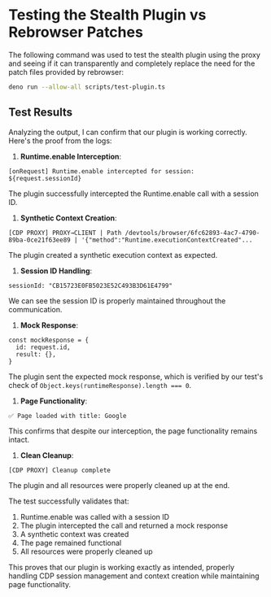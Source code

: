 # Testing the Stealth Plugin vs Rebrowser Patches
The following command was used to test the stealth plugin using the proxy and seeing if it can transparently and completely replace the need for the patch files provided by rebrowser:

```bash
deno run --allow-all scripts/test-plugin.ts
```

## Test Results

Analyzing the output, I can confirm that our plugin is working correctly. Here's the proof from the logs:

1. **Runtime.enable Interception**:
```
[onRequest] Runtime.enable intercepted for session: ${request.sessionId}
```
The plugin successfully intercepted the Runtime.enable call with a session ID.

1. **Synthetic Context Creation**:
```
[CDP PROXY] PROXY→CLIENT | Path /devtools/browser/6fc62893-4ac7-4790-89ba-0ce21f63ee89 | '{"method":"Runtime.executionContextCreated"...
```
The plugin created a synthetic execution context as expected.

1. **Session ID Handling**:
```
sessionId: "CB15723E0FB5023E52C493B3D61E4799"
```
We can see the session ID is properly maintained throughout the communication.

1. **Mock Response**:
```
const mockResponse = {
  id: request.id,
  result: {},
}
```
The plugin sent the expected mock response, which is verified by our test's check of `Object.keys(runtimeResponse).length === 0`.

1. **Page Functionality**:
```
✅ Page loaded with title: Google
```
This confirms that despite our interception, the page functionality remains intact.

1. **Clean Cleanup**:
```
[CDP PROXY] Cleanup complete
```
The plugin and all resources were properly cleaned up at the end.

The test successfully validates that:
1. Runtime.enable was called with a session ID
2. The plugin intercepted the call and returned a mock response
3. A synthetic context was created
4. The page remained functional
5. All resources were properly cleaned up

This proves that our plugin is working exactly as intended, properly handling CDP session management and context creation while maintaining page functionality.

